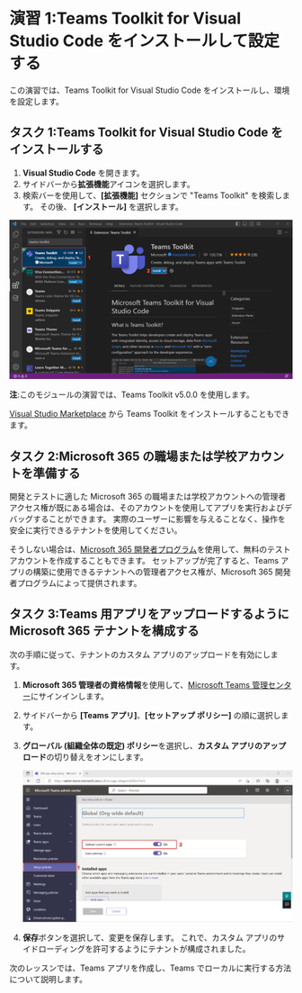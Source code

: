 # 演習 1:Teams Toolkit for Visual Studio Code をインストールして設定する

この演習では、Teams Toolkit for Visual Studio Code をインストールし、環境を設定します。

## タスク 1:Teams Toolkit for Visual Studio Code をインストールする

1. **Visual Studio Code** を開きます。
2. サイドバーから**拡張機能**アイコンを選択します。
3. 検索バーを使用して、**[拡張機能]** セクションで "Teams Toolkit" を検索します。 その後、 **[インストール]** を選択します。

![Visual Studio Code への Teams Toolkit インストールのスクリーンショット。](../../media/teams-toolkit-install.png)

**注**:このモジュールの演習では、Teams Toolkit v5.0.0 を使用します。

[Visual Studio Marketplace](https://marketplace.visualstudio.com/items?itemName=TeamsDevApp.ms-teams-vscode-extension) から Teams Toolkit をインストールすることもできます。

## タスク 2:Microsoft 365 の職場または学校アカウントを準備する

開発とテストに適した Microsoft 365 の職場または学校アカウントへの管理者アクセス権が既にある場合は、そのアカウントを使用してアプリを実行およびデバッグすることができます。 実際のユーザーに影響を与えることなく、操作を安全に実行できるテナントを使用してください。

そうしない場合は、[Microsoft 365 開発者プログラム](https://aka.ms/m365developers)を使用して、無料のテスト アカウントを作成することもできます。  セットアップが完了すると、Teams アプリの構築に使用できるテナントへの管理者アクセス権が、Microsoft 365 開発者プログラムによって提供されます。

## タスク 3:Teams 用アプリをアップロードするように Microsoft 365 テナントを構成する

次の手順に従って、テナントのカスタム アプリのアップロードを有効にします。

1. **Microsoft 365 管理者の資格情報**を使用して、[Microsoft Teams 管理センター](https://admin.teams.microsoft.com)にサインインします。

2. サイドバーから **[Teams アプリ]**、**[セットアップ ポリシー]** の順に選択します。

3. **グローバル (組織全体の既定) ポリシー**を選択し、**カスタム アプリのアップロード**の切り替えをオンにします。

   ![カスタム アプリのアップロード構成のスクリーンショット。](../../media/configure-upload-apps.png)

4. **保存**ボタンを選択して、変更を保存します。 これで、カスタム アプリのサイドローディングを許可するようにテナントが構成されました。

次のレッスンでは、Teams アプリを作成し、Teams でローカルに実行する方法について説明します。
